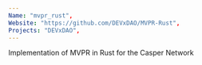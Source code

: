 ```yaml
---
Name: "mvpr_rust",
Website: "https://github.com/DEVxDAO/MVPR-Rust",
Projects: "DEVxDAO",
---
```

<!--lang:en--> 
Implementation of MVPR in Rust for the Casper Network
<!--lang:es--] 
test
<!--lang:de--] 
test
<!--lang:fr--] 
test
<!--lang:pl--] 
test
<!--lang:uk--] 
test
[!--lang:*-->  
